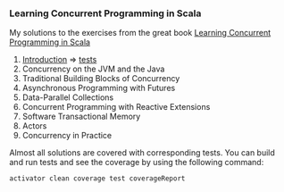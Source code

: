 ### Learning Concurrent Programming in Scala
My solutions to the exercises from the great book [Learning Concurrent Programming in Scala](http://axel22.github.io/publications/learning-concurrent-programming-in-scala/)

1. [Introduction](src/main/scala/org/learningconcurrency/Chapter01.scala) => [tests](src/test/scala/org/learningconcurrency/Chapter01Spec.scala)
2. Concurrency on the JVM and the Java
3. Traditional Building Blocks of Concurrency
4. Asynchronous Programming with Futures
5. Data-Parallel Collections
6. Concurrent Programming with Reactive Extensions
7. Software Transactional Memory
8. Actors
9. Concurrency in Practice

Almost all solutions are covered with corresponding tests.
You can build and run tests and see the coverage by using the following command:

```bash
activator clean coverage test coverageReport
```
